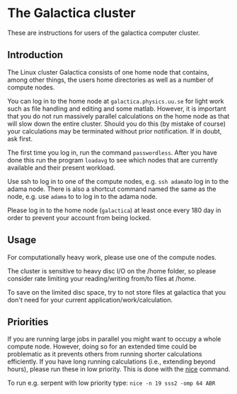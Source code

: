 # The Galactica cluster
These are instructions for users of the galactica computer cluster.

## Introduction

The Linux cluster Galactica consists of one home node that contains, among other things, the users home directories as well as a number of compute nodes.

You can log in to the home node at `galactica.physics.uu.se` for light work such as file handling and editing and some matlab. However, it is important that you do not run massively parallel calculations on the home node as that will slow down the entire cluster. Should you do this (by mistake of course) your calculations may be terminated without prior notification. If in doubt, ask first.

The first time you log in, run the command `passwordless`. After you have done this run the program `loadavg` to see which nodes that are currently available and their present workload.

Use ssh to log in to one of the compute nodes, e.g. `ssh adama`to log in to the adama node. There is also a shortcut command named the same as the node, e.g. use `adama` to to log in to the adama node.

Please log in to the home node (`galactica`) at least once every 180 day in order to prevent your account from being locked.

## Usage

For computationally heavy work, please use one of the compute nodes.

The cluster is sensitive to heavy disc I/O on the /home folder, so please consider rate limiting your reading/writing from/to files at /home.

To save on the limited disc space, try to not store files at galactica that you don't need for your current application/work/calculation.

## Priorities

If you are running large jobs in parallel you might want to occupy a whole compute node. However, doing so for an extended time could be problematic as it prevents others from running shorter calculations efficiently. If you have long running calculations (i.e., extending beyond hours), please run these in low priority. This is done with the [nice](https://linux.die.net/man/1/nice) command.

To run e.g. serpent with low priority type: `nice -n 19 sss2 -omp 64 ABR`

